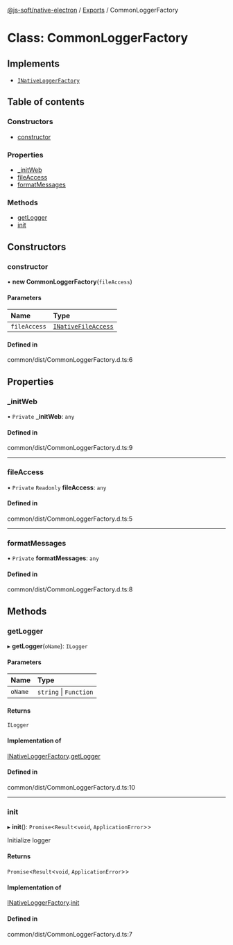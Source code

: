 [@js-soft/native-electron](../README.md) / [Exports](../modules.md) / CommonLoggerFactory

# Class: CommonLoggerFactory

## Implements

- [`INativeLoggerFactory`](../interfaces/INativeLoggerFactory.md)

## Table of contents

### Constructors

- [constructor](CommonLoggerFactory.md#constructor)

### Properties

- [\_initWeb](CommonLoggerFactory.md#_initweb)
- [fileAccess](CommonLoggerFactory.md#fileaccess)
- [formatMessages](CommonLoggerFactory.md#formatmessages)

### Methods

- [getLogger](CommonLoggerFactory.md#getlogger)
- [init](CommonLoggerFactory.md#init)

## Constructors

### constructor

• **new CommonLoggerFactory**(`fileAccess`)

#### Parameters

| Name | Type |
| :------ | :------ |
| `fileAccess` | [`INativeFileAccess`](../interfaces/INativeFileAccess.md) |

#### Defined in

common/dist/CommonLoggerFactory.d.ts:6

## Properties

### \_initWeb

• `Private` **\_initWeb**: `any`

#### Defined in

common/dist/CommonLoggerFactory.d.ts:9

___

### fileAccess

• `Private` `Readonly` **fileAccess**: `any`

#### Defined in

common/dist/CommonLoggerFactory.d.ts:5

___

### formatMessages

• `Private` **formatMessages**: `any`

#### Defined in

common/dist/CommonLoggerFactory.d.ts:8

## Methods

### getLogger

▸ **getLogger**(`oName`): `ILogger`

#### Parameters

| Name | Type |
| :------ | :------ |
| `oName` | `string` \| `Function` |

#### Returns

`ILogger`

#### Implementation of

[INativeLoggerFactory](../interfaces/INativeLoggerFactory.md).[getLogger](../interfaces/INativeLoggerFactory.md#getlogger)

#### Defined in

common/dist/CommonLoggerFactory.d.ts:10

___

### init

▸ **init**(): `Promise`<`Result`<`void`, `ApplicationError`\>\>

Initialize logger

#### Returns

`Promise`<`Result`<`void`, `ApplicationError`\>\>

#### Implementation of

[INativeLoggerFactory](../interfaces/INativeLoggerFactory.md).[init](../interfaces/INativeLoggerFactory.md#init)

#### Defined in

common/dist/CommonLoggerFactory.d.ts:7
